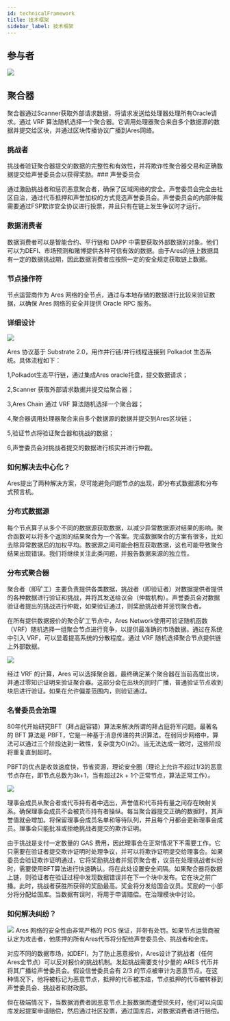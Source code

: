 ```yaml
---
id: technicalFramework
title: 技术框架
sidebar_label: 技术框架
---
```

## 参与者

![](assets/build/2.png)

## 聚合器

聚合器通过Scanner获取外部请求数据，将请求发送给处理器处理所有Oracle请求。通过 VRF 算法随机选择一个聚合器。它调用处理器聚合来自多个数据源的数据并提交给区块，并通过区块传播协议广播到Ares网络。

### 挑战者

挑战者验证聚合器提交的数据的完整性和有效性，并将欺诈性聚合器交易和正确数据提交给声誉委员会以获得奖励。### 声誉委员会

通过激励挑战者和惩罚恶意聚合者，确保了区域网络的安全。声誉委员会完全由社区自治，通过代币抵押和声誉加权的方式竞选声誉委员会。声誉委员会的内部仲裁需要通过FSP欺诈安全协议进行投票，并且只有在链上发生争议时才运行。

### 数据消费者

数据消费者可以是智能合约、平行链和 DAPP 中需要获取外部数据的对象。他们可以为DEFI、市场预测和赌博提供各种可信有效的数据。由于Ares的链上数据具有一定的数据挑战期，因此数据消费者应按照一定的安全规定获取链上数据。

### 节点操作符

节点运营商作为 Ares 网络的全节点，通过与本地存储的数据进行比较来验证数据，以确保 Ares 网络的安全并提供 Oracle RPC 服务。

### 详细设计
![](assets/build/3.png)

Ares 协议基于 Substrate 2.0，用作并行链/并行线程连接到 Polkadot 生态系统。具体流程如下：

1,Polkadot生态平行链，通过集成Ares oracle托盘，提交数据请求；

2,Scanner 获取外部请求数据并提交给聚合器；

3,Ares Chain 通过 VRF 算法随机选择一个聚合器；

4,聚合器调用处理器聚合来自多个数据源的数据并提交到Ares区块链；

5,验证节点将验证聚合器和挑战的数据；

6,声誉委员会对挑战者提交的数据进行核实并进行仲裁。


### 如何解决去中心化？

Ares提出了两种解决方案，尽可能避免问题节点的出现，即分布式数据源和分布式预言机。

### 分布式数据源

每个节点算子从多个不同的数据源获取数据，以减少异常数据源对结果的影响。聚合函数可以将多个返回的结果聚合为一个答案。完成数据聚合的方案有很多，比如去除异常数据后的加权平均。数据源之间可能会相互获取数据，这也可能导致聚合结果出现错误。我们将继续关注此类问题，并报告数据来源的独立性。

### 分布式聚合器

聚合者（即矿工）主要负责提供各类数据，挑战者（即验证者）对数据提供者提供的各种数据进行验证和挑战，并将其发送给议会（仲裁机构）。声誉委员会对数据验证者提出的挑战进行仲裁，如果验证通过，则奖励挑战者并惩罚聚合者。

在所有提供数据报价的聚合矿工节点中，Ares Network使用可验证随机函数（VRF）随机选择一组聚合节点进行竞争，以提供最准确的市场数据。通过在系统中引入 VRF，可以显着提高系统的分散程度。通过 VRF 随机选择聚合节点提供链上外部数据。

![](assets/build/4.png)

经过 VRF 的计算，Ares 可以选择聚合器，最终确定某个聚合器在当前高度出块，并通过零知识证明来验证聚合器。这部分会在出块的同时广播，普通验证节点收到块后进行验证。如果在允许偏差范围内，则验证通过。

### 名誉委员会治理

80年代开始研究BFT（拜占庭容错）算法来解决所谓的拜占庭将军问题。最著名的 BFT 算法是 PBFT，它是一种基于消息传递的共识算法。在弱同步网络中，算法可以通过三个阶段达到一致性，复杂度为O(n2)。当无法达成一致时，这些阶段将重复直到超时。

PBFT的优点是收敛速度快，节省资源，理论安全圈（理论上允许不超过1/3的恶意节点存在，即节点总数为3k+1，当有超过2k + 1个正常节点，算法正常工作）。

![](assets/build/5.png)

理事会成员从聚合者或代币持有者中选出，声誉值和代币持有量之间存在映射关系。确保理事会成员不会被货币持有者操纵。每当聚合器提交正确的数据时，其声誉值就会增加。将保留理事会成员名单和等待队列，并且每个月都会更新理事会成员。理事会只能批准或拒绝挑战者提交的欺诈证明。

由于挑战是支付一定数量的 GAS 费用，因此理事会在正常情况下不需要工作。它只需要在验证者提交欺诈证明时处理争议，并可以将欺诈证明提交给理事会。如果委员会验证欺诈证明通过，它将奖励挑战者并惩罚聚合者，议员在处理挑战者纠纷时，需要使用BFT算法进行快速确认。将在此处设置安全间隔。如果聚合器将数据上链，则验证者在验证过程中发现数据错误并在下一个块中发布。它在块之前广播。此时，挑战者获胜所获得的奖励最高。奖金将分发给国会议员。奖励的一小部分将分配给国库。当数据有误时，将用于申请赔偿。在治理模块中讨论。

### 如何解决纠纷？
![](assets/build/6.png)
Ares 网络的安全性由非常严格的 POS 保证，并带有处罚。如果节点运营商被认定为攻击者，他质押的所有Ares代币将分配给声誉委员会、挑战者和金库。

对应不同的数据市场，如DEFI，为了防止恶意报价，Ares设计了挑战者（任何Ares全节点）可以反对报价的挑战机制。发起挑战需要支付少量的 ARES 代币并将其广播给声誉委员会。假设信誉委员会有 2/3 的节点被审计为恶意节点。在这种情况下，他将被标记为恶意节点，抵押的代币被冻结，节点抵押的代币被转移到声誉委员会、挑战者和财政部。

但在极端情况下，当数据消费者因恶意节点上报数据而遭受损失时，他们可以向国库发起提案申请赔偿，然后通过社区投票，通过国库后，对数据消费者进行赔偿。
